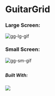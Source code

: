 # GuitarGrid

### Large Screen:
![gg-lg-gif](https://github.com/JacobLars/GuitarGrid/assets/93320021/31ad69d1-7f03-46d6-8230-a36ae05b61e1)



### Small Screen:
![gg-sm-gif](https://github.com/JacobLars/GuitarGrid/assets/93320021/7da41fe7-5ff9-4d7f-98a2-71da7e06a272)


## 
##### Built With:
<img src="https://skillicons.dev/icons?i=java,spring,maven,html,tailwind,ts,next&perline=8" />

